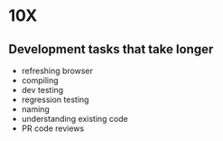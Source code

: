 # 10X

## Development tasks that take longer

- refreshing browser
- compiling
- dev testing
- regression testing
- naming
- understanding existing code
- PR code reviews
